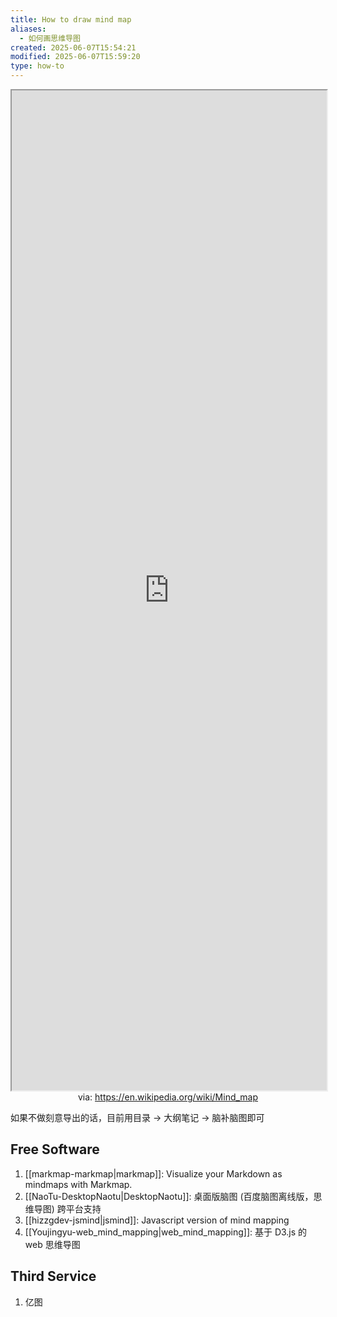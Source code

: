 ```yaml
---
title: How to draw mind map
aliases:
  - 如何画思维导图
created: 2025-06-07T15:54:21
modified: 2025-06-07T15:59:20
type: how-to
---
```


<iframe src='https://en.wikipedia.org/wiki/Mind_map' style='height:40vh;width:100%' class='iframe-radius' allow='fullscreen'></iframe>
<center>via: <a href='https://en.wikipedia.org/wiki/Mind_map' target='_blank' class='external-link'>https://en.wikipedia.org/wiki/Mind_map</a></center>

如果不做刻意导出的话，目前用目录 -> 大纲笔记 -> 脑补脑图即可

## Free Software

1. [[markmap-markmap|markmap]]: Visualize your Markdown as mindmaps with Markmap.
2. [[NaoTu-DesktopNaotu|DesktopNaotu]]: 桌面版脑图 (百度脑图离线版，思维导图) 跨平台支持
3. [[hizzgdev-jsmind|jsmind]]: Javascript version of mind mapping
4. [[Youjingyu-web_mind_mapping|web_mind_mapping]]: 基于 D3.js 的 web 思维导图

## Third Service
1. 亿图
